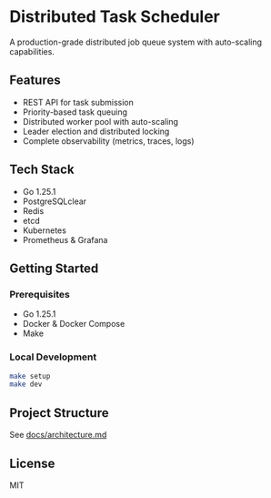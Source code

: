 # Distributed Task Scheduler

A production-grade distributed job queue system with auto-scaling capabilities.

## Features
- REST API for task submission
- Priority-based task queuing
- Distributed worker pool with auto-scaling
- Leader election and distributed locking
- Complete observability (metrics, traces, logs)

## Tech Stack
- Go 1.25.1
- PostgreSQLclear
- Redis
- etcd
- Kubernetes
- Prometheus & Grafana

## Getting Started

### Prerequisites
- Go 1.25.1
- Docker & Docker Compose
- Make

### Local Development
```bash
make setup
make dev
```

## Project Structure
See [docs/architecture.md](docs/architecture.md)

## License
MIT
